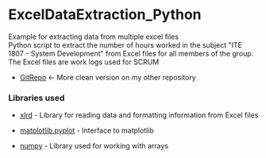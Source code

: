 # ExcelDataExtraction_Python
Example for extracting data from multiple excel files<br>
Python script to extract the number of hours worked in the subject "ITE 1807 - System Development" from Excel files for all members of the group. The Excel files are work logs used for SCRUM
* [GitRepo] <- More clean version on my other repository

### Libraries used

* [xlrd] - Library for reading data and formatting information from Excel files
* [matplotlib.pyplot] - Interface to matplotlib
* [numpy] - Library used for working with arrays

   [xlrd]: <https://github.com/python-excel/xlrd>
   [matplotlib.pyplot]: <https://matplotlib.org/api/pyplot_api.html>
   [numpy]: <https://numpy.org/>
   [GitRepo]: <https://github.com/ander758/PyExcelExtractor>
